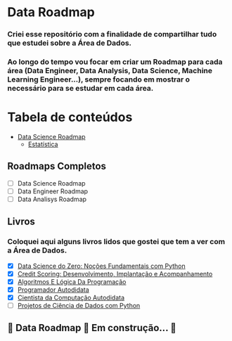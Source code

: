 # Data Roadmap

### Criei esse repositório com a finalidade de compartilhar tudo que estudei sobre a Área de Dados.
### Ao longo do tempo vou focar em criar um Roadmap para cada área (Data Engineer, Data Analysis, Data Science, Machine Learning Engineer...), sempre focando em mostrar o necessário para se estudar em cada área.

# Tabela de conteúdos
<!--ts-->
   * [Data Science Roadmap](https://github.com/Math-Muniz/Data-Roadmap/tree/main/Data-Science-Roadmap)
       * [Estatística](https://github.com/Math-Muniz/Data-Roadmap/tree/main/Data-Science-Roadmap/Estatistica)
<!--te-->

## Roadmaps Completos

- [ ] Data Science Roadmap
- [ ] Data Engineer Roadmap
- [ ] Data Analisys Roadmap

## Livros
### Coloquei aqui alguns livros lidos que gostei que tem a ver com a Área de Dados.

- [X] [Data Science do Zero: Noções Fundamentais com Python](https://www.amazon.com.br/gp/product/8550811769/ref=ppx_yo_dt_b_asin_title_o03_s00?ie=UTF8&psc=1)
- [X] [Credit Scoring: Desenvolvimento, Implantação e Acompanhamento](https://www.amazon.com.br/gp/product/8550811769/ref=ppx_yo_dt_b_asin_title_o03_s00?ie=UTF8&psc=1)
- [X] [Algoritmos E Lógica Da Programação](https://www.amazon.com.br/gp/product/8522128146/ref=ppx_yo_dt_b_asin_title_o07_s00?ie=UTF8&psc=1)
- [X] [Programador Autodidata](https://www.amazon.com.br/gp/product/8575228358/ref=ppx_yo_dt_b_asin_title_o04_s00?ie=UTF8&psc=1)
- [X] [Cientista da Computação Autodidata](https://www.amazon.com.br/gp/product/8575228374/ref=ppx_yo_dt_b_asin_title_o03_s01?ie=UTF8&psc=1)
- [ ] [Projetos de Ciência de Dados com Python](https://www.amazon.com.br/gp/product/6586057108/ref=ppx_yo_dt_b_asin_title_o04_s00?ie=UTF8&psc=1)

## 🚧  Data Roadmap 🚀 Em construção...  🚧
